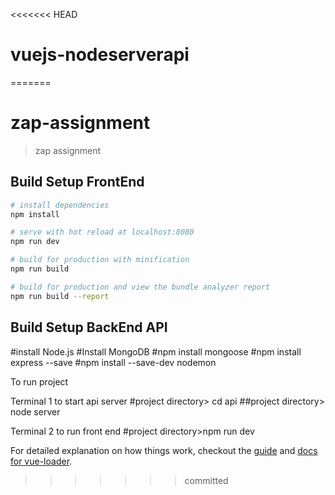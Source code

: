 <<<<<<< HEAD
# vuejs-nodeserverapi
=======
# zap-assignment

> zap assignment

## Build Setup FrontEnd

``` bash
# install dependencies
npm install

# serve with hot reload at localhost:8080
npm run dev

# build for production with minification
npm run build

# build for production and view the bundle analyzer report
npm run build --report
```
## Build Setup BackEnd API
#install Node.js
#Install MongoDB
#npm install mongoose
#npm install express --save
#npm install --save-dev nodemon

To run project

Terminal 1 to start api server
#project directory> cd api
##project directory> node server

Terminal 2 to run front end
#project directory>npm run dev


For detailed explanation on how things work, checkout the [guide](http://vuejs-templates.github.io/webpack/) and [docs for vue-loader](http://vuejs.github.io/vue-loader).
>>>>>>> committed

